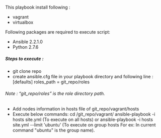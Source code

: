 This playbook install following :
- vagrant
- virtualbox

Following packages are required to execute script:
- Ansible 2.2.1.0
- Python 2.7.6

##### Steps to execute :
- git clone repo
- create ansible.cfg file in your playbook directory and following line :
[defaults]
roles_path = git_repo/roles

###### Note : “git_repo/roles” is the role directory path.
- Add nodes information in hosts file of git_repo/vagrant/hosts
- Execute below commands:
cd /git_repo/vagrant/
ansible-playbook -i hosts site.yml (To execute on all hosts)
 or
ansible-playbook -i hosts site.yml --limit 'ubuntu' (To execute on group hosts For ex: In current command  "ubuntu" is the group name).

